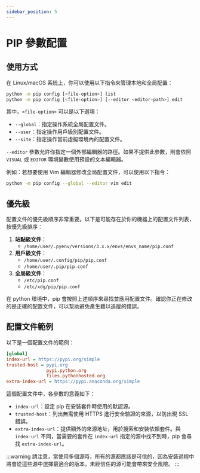 ```yaml
---
sidebar_position: 5
---
```


# PIP 參數配置

## 使用方式

在 Linux/macOS 系統上，你可以使用以下指令來管理本地和全局配置：

```bash
python -m pip config [<file-option>] list
python -m pip config [<file-option>] [--editor <editor-path>] edit
```

其中，`<file-option>` 可以是以下選項：

- `--global`：指定操作系統全局配置文件。
- `--user`：指定操作用戶級別配置文件。
- `--site`：指定操作當前虛擬環境內的配置文件。

`--editor` 參數允許你指定一個外部編輯器的路徑。如果不提供此參數，則會依照 `VISUAL` 或 `EDITOR` 環境變數使用預設的文本編輯器。

例如：若想要使用 Vim 編輯器修改全局配置文件，可以使用以下指令：

```bash
python -m pip config --global --editor vim edit
```

## 優先級

配置文件的優先級順序非常重要。以下是可能存在於你的機器上的配置文件列表，按優先級排序：

1. **站點級文件**：
    - `/home/user/.pyenv/versions/3.x.x/envs/envs_name/pip.conf`
2. **用戶級文件**：
    - `/home/user/.config/pip/pip.conf`
    - `/home/user/.pip/pip.conf`
3. **全局級文件**：
    - `/etc/pip.conf`
    - `/etc/xdg/pip/pip.conf`

在 python 環境中，pip 會按照上述順序來尋找並應用配置文件。確認你正在修改的是正確的配置文件，可以幫助避免產生難以追蹤的錯誤。

## 配置文件範例

以下是一個配置文件的範例：

```ini
[global]
index-url = https://pypi.org/simple
trusted-host = pypi.org
               pypi.python.org
               files.pythonhosted.org
extra-index-url = https://pypi.anaconda.org/simple
```

這個配置文件中，各參數的意義如下：

- `index-url`：設定 pip 在安裝套件時使用的默認源。
- `trusted-host`：列出無需使用 HTTPS 進行安全驗證的來源，以防出現 SSL 錯誤。
- `extra-index-url`：提供額外的來源地址，用於搜索和安裝依賴套件。與 `index-url` 不同，當需要的套件在 `index-url` 指定的源中找不到時，pip 會尋找 `extra-index-url`。

:::warning
請注意，當使用多個源時，所有的源都應該是可信的，因為安裝過程中將會從這些源中選擇最適合的版本。未經信任的源可能會帶來安全風險。
:::